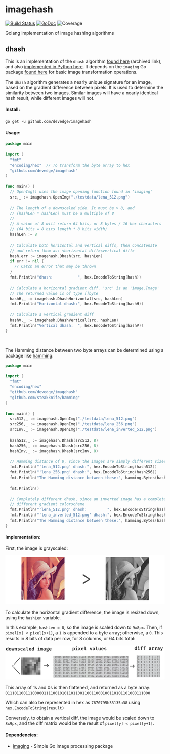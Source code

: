 # imagehash
[![Build Status](https://travis-ci.org/devedge/imagehash.svg?branch=master)](https://travis-ci.org/devedge/imagehash)
[![GoDoc](https://godoc.org/github.com/devedge/imagehash?status.svg)](https://godoc.org/github.com/devedge/imagehash)
![Coverage](https://img.shields.io/badge/coverage-98.3%-brightgreen.svg)

Golang implementation of image hashing algorithms


## dhash
This is an implementation of the `dhash` algorithm [found here](http://archive.is/NFLVW) (archived link), and also [implemented in Python  here](https://github.com/JohannesBuchner/imagehash).
It depends on the `imaging` Go package [found here](https://github.com/disintegration/imaging) for basic image transformation operations.


The `dhash` algorithm generates a nearly unique signature for an image, based on the gradient difference between pixels.
It is used to determine the similarity between two images. Similar images will have a nearly identical hash result, while different images will not.

#### Install:

`go get -u github.com/devedge/imagehash`

#### Usage:

```go
package main

import (
  "fmt"
  "encoding/hex"  // To transform the byte array to hex
  "github.com/devedge/imagehash"
)

func main() {
  // OpenImg() uses the image opening function found in 'imaging'
  src,_ := imagehash.OpenImg("./testdata/lena_512.png")

  // The length of a downscaled side. It must be > 8, and
  // (hashLen * hashLen) must be a multiple of 8
  //
  // A value of 8 will return 64 bits, or 8 bytes / 16 hex characters
  // (64 bits = 8 bits length * 8 bits width)
  hashLen := 8

  // Calculate both horizontal and vertical diffs, then concatenate
  // and return them as: <horizontal diff><vertical diff>
  hash,err := imagehash.Dhash(src, hashLen)
  if err != nil {
    // Catch an error that may be thrown
  }
  fmt.Println("dhash:           ", hex.EncodeToString(hash))

  // Calculate a horizontal gradient diff. 'src' is an 'image.Image'
  // The returned value is of type []byte
  hashH,_ := imagehash.DhashHorizontal(src, hashLen)
  fmt.Println("Horizontal dhash:", hex.EncodeToString(hashH))

  // Calculate a vertical gradient diff
  hashV,_ := imagehash.DhashVertical(src, hashLen)
  fmt.Println("Vertical dhash:  ", hex.EncodeToString(hashV))
}
```
<br>

The Hamming distance between two byte arrays can be determined using a package like [hamming](https://github.com/steakknife/hamming):

```go
package main

import (
  "fmt"
  "encoding/hex"
  "github.com/devedge/imagehash"
  "github.com/steakknife/hamming"
)

func main() {
  src512,_ := imagehash.OpenImg("./testdata/lena_512.png")
  src256,_ := imagehash.OpenImg("./testdata/lena_256.png")
  srcInv,_ := imagehash.OpenImg("./testdata/lena_inverted_512.png")

  hash512,_ := imagehash.Dhash(src512, 8)
  hash256,_ := imagehash.Dhash(src256, 8)
  hashInv,_ := imagehash.Dhash(srcInv, 8)

  // Hamming distance of 0, since the images are simply different sizes
  fmt.Println("'lena_512.png' dhash:", hex.EncodeToString(hash512))
  fmt.Println("'lena_256.png' dhash:", hex.EncodeToString(hash256))
  fmt.Println("The Hamming distance between these:", hamming.Bytes(hash512, hash256))

  fmt.Println()

  // Completely different dhash, since an inverted image has a completely
  // different gradient colorscheme
  fmt.Println("'lena_512.png' dhash:         ", hex.EncodeToString(hash512))
  fmt.Println("'lena_inverted_512.png' dhash:", hex.EncodeToString(hashInv))
  fmt.Println("The Hamming distance between these:", hamming.Bytes(hash512, hashInv))
}
```

#### Implementation:

First, the image is grayscaled:
<br>

![grayscale](doc/grayscale.png)

To calculate the horizontal gradient difference, the image is resized down, using the `hashLen` variable.

In this example, `hashLen = 8`, so the image is scaled down to `9x8px`. Then, if `pixel[x] < pixel[x+1]`, a `1` is appended to a byte array; otherwise, a `0`. This results in 8 bits of data per row, for 8 columns, or 64 bits total:
<br>

![dhashprocess](doc/process.png)

This array of 1s and 0s is then flattened, and returned as a byte array: <br>
`0111011001110000011110010101101100110011000100110101101000111000`

Which can also be represented in hex as `7670795b33135a38` using `hex.EncodeToString(result)`
<br>

Conversely, to obtain a vertical diff, the image would be scaled down to `8x9px`, and the diff matrix would be the result of `pixel[y] < pixel[y+1]`.

#### Dependencies:
* [imaging](https://github.com/disintegration/imaging) - Simple Go image processing package
